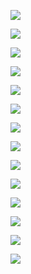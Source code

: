 ![](images2022-02-09-22-26-33.png#center)

![](images2022-02-09-22-29-47.png#center)

![](images2022-02-09-22-28-08.png#center)

![](images2022-02-09-22-32-06.png#center)

![](images2022-02-09-22-31-13.png#center)

![](images2022-02-09-22-31-25.png#center)

![](images2022-02-09-22-07-19.png#center)

![](images2022-02-09-22-13-55.png#center)

![](images2022-02-09-22-12-14.png#center)

![](images2022-02-09-22-12-48.png#center)

![](images2022-02-09-22-14-30.png#center)

![](images2022-02-09-22-24-00.png#center)

![](images2022-02-09-22-25-17.png#center)

![](images2022-02-09-22-09-25.png#center)